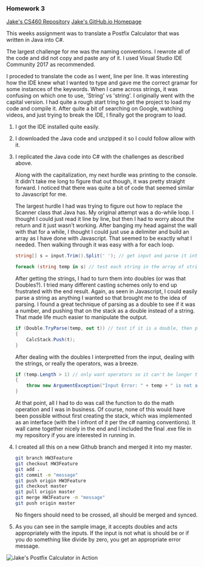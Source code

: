 ### Homework 3

[Jake's CS460 Repository](https://github.com/jthatfield15/cs460/)
[Jake's GitHub.io Homepage](https://jthatfield15.github.io/cs460/)

This weeks assignment was to translate a Postfix Calculator that was written in Java into C#.

The largest challenge for me was the naming conventions. I rewrote all of the code and did not copy 
and paste any of it. I used Visual Studio IDE Community 2017 as recommended. 

I proceded to translate the code as I went, line per line. It was interesting how the IDE knew
what I wanted to type and gave me the correct gramar for some instances of the keywords. When I came 
across strings, it was confusing on which one to use, 'String' vs 'string'. I originally went with the
capital version. I had quite a rough start tring to get the project to load my code and compile it. After 
quite a bit of searching on Google, watching videos, and just trying to break the IDE, I finally got the 
program to load. 

1. I got the IDE installed quite easily.

2. I downloaded the Java code and unzipped it so I could follow allow with it.

3. I replicated the Java code into C# with the challenges as described above. 

	Along with the capitalization, my next hurdle was printing to the console. It didn't take me long to
	figure that out though, it was pretty straight forward. I noticed that there was quite a bit of code
	that seemed similar to Javascript for me.
	
	The largest hurdle I had was trying to figure out how to replace the Scanner class that Java has. My 
	original attempt was a do-while loop. I thought I could just read it line by line, but then I had to
	worry about the return and it just wasn't working. After banging my head against the wall with that for
	a while, I thought I could just use a delimiter and build an array as I have done with Javascript.
	That seemed to be exactly what I needed. Then walking through it was easy with a for each loop.
	
	```c#
	string[] s = input.Trim().Split(' '); // get input and parse it into seperate strings using a space as a delimiter

    foreach (string temp in s) // test each string in the array of strings
    ```
	
	After getting the strings, I had to turn them into doubles (or was that Doubles?). I tried many
	different casting schemes only to end up frustrated with the end result. Again, as seen in Javascript,
	I could easily parse a string as anything I wanted so that brought me to the idea of parsing. I found
	a great technique of parsing as a double to see if it was a number, and pushing that on the stack as
	a double instead of a string. That made life much easier to manipulate the output. 
	
	```c#
	if (Double.TryParse(temp, out t)) // test if it is a double, then push it
    {
		CalcStack.Push(t);
    }
	```
	
	After dealing with the doubles I interpretted from the input, dealing with the strings, or really the
	operators, was a breeze.
	
	```c#
	if (temp.Length > 1) // only want operators so it can't be longer than 1
    {
        throw new ArgumentException("Input Error: " + temp + " is not an allowed number or operator");
    }
	```
	
	At that point, all I had to do was call the function to do the math operation and I was in business. Of
	course, none of this would have been possible without first creating the stack, which was implemented as an
	interface (with the I infront of it per the c# naming conventions). It wall came together nicely in the end
	and I included the final .exe file in my repository if you are interested in running in.
	
4. I created all this on a new Github branch and merged it into my master. 
	
	```bash
	git branch HW3Feature
	git checkout HW3Feature
	git add .
	git commit -m "message"
	git push origin HW3Feature
	git checkout master
	git pull origin master
	git merge HW3Feature -m "message"
	git push origin master
	```
	
	No fingers should need to be crossed, all should be merged and synced.
	
5. As you can see in the sample image, it accepts doubles and acts appropriately with the inputs.
If the input is not what is should be or if you do something like divide by zero, you get an 
appropriate error message.

![Jake's Postfix Calculator in Action](https://jthatfield15.github.io/cs460/hw3/postfix.jpg)
